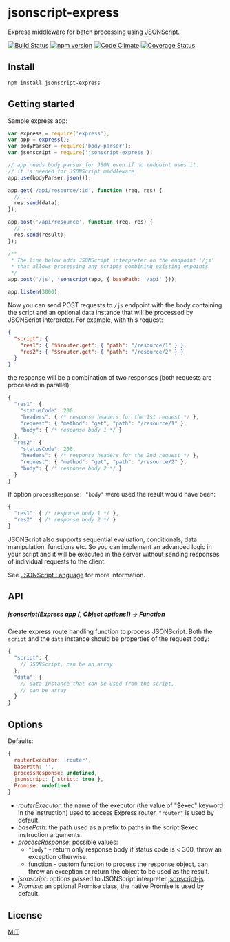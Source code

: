 # jsonscript-express

Express middleware for batch processing using [JSONScript](https://github.com/JSONScript/jsonscript).

[![Build Status](https://travis-ci.org/JSONScript/jsonscript-express.svg?branch=master)](https://travis-ci.org/JSONScript/jsonscript-express)
[![npm version](https://badge.fury.io/js/jsonscript-express.svg)](https://www.npmjs.com/package/jsonscript-express)
[![Code Climate](https://codeclimate.com/github/JSONScript/jsonscript-express/badges/gpa.svg)](https://codeclimate.com/github/JSONScript/jsonscript-express)
[![Coverage Status](https://coveralls.io/repos/github/JSONScript/jsonscript-express/badge.svg?branch=master)](https://coveralls.io/github/JSONScript/jsonscript-express?branch=master)


## Install

```
npm install jsonscript-express
```

## Getting started

Sample express app:

```JavaScript
var express = require('express');
var app = express();
var bodyParser = require('body-parser');
var jsonscript = require('jsonscript-express');

// app needs body parser for JSON even if no endpoint uses it.
// it is needed for JSONScript middleware
app.use(bodyParser.json());

app.get('/api/resource/:id', function (req, res) {
  // ...
  res.send(data);
});

app.post('/api/resource', function (req, res) {
  // ...
  res.send(result);
});

/**
 * The line below adds JSONScript interpreter on the endpoint '/js'
 * that allows processing any scripts combining existing enpoints
 */
app.post('/js', jsonscript(app, { basePath: '/api' }));

app.listen(3000);
```

Now you can send POST requests to `/js` endpoint with the body containing the script and an optional data instance that will be processed by JSONScript interpreter. For example, with this request:

```json
{
  "script": {
    "res1": { "$$router.get": { "path": "/resource/1" } },
    "res2": { "$$router.get": { "path": "/resource/2" } }
  }
}
```

the response will be a combination of two responses (both requests are processed in parallel):

```javascript
{
  "res1": {
    "statusCode": 200,
    "headers": { /* response headers for the 1st request */ },
    "request": { "method": "get", "path": "/resource/1" },
    "body": { /* response body 1 */ }
  },
  "res2": {
    "statusCode": 200,
    "headers": { /* response headers for the 2nd request */ },
    "request": { "method": "get", "path": "/resource/2" },
    "body": { /* response body 2 */ }
  }
}
```

If option `processResponse: "body"` were used the result would have been:

```javascript
{
  "res1": { /* response body 1 */ },
  "res2": { /* response body 2 */ }
}
```

JSONScript also supports sequential evaluation, conditionals, data manipulation, functions etc. So you can implement an advanced logic in your script and it will be executed in the server without sending responses of individual requests to the client.

See [JSONScript Language](https://github.com/JSONScript/jsonscript/blob/master/LANGUAGE.md) for more information.


## API

##### jsonscript(Express app [, Object options]) -&gt; Function

Create express route handling function to process JSONScript. Both the `script` and the `data` instance should be properties of the request body:

```javascript
{
  "script": {
    // JSONScript, can be an array
  },
  "data": {
    // data instance that can be used from the script,
    // can be array
  }
}
```

## Options

Defaults:

```javascript
{
  routerExecutor: 'router',
  basePath: '',
  processResponse: undefined,
  jsonscript: { strict: true },
  Promise: undefined
}
```

- _routerExecutor_: the name of the executor (the value of "$exec" keyword in the instruction) used to access Express router, `"router"` is used by default.
- _basePath_: the path used as a prefix to paths in the script $exec instruction arguments.
- _processResponse_: possible values:
  - `"body"` - return only response body if status code is < 300, throw an exception otherwise.
  - function - custom function to process the response object, can throw an exception or return the object to be used as the result.
- _jsonscript_: options passed to JSONScript interpreter [jsonscript-js](https://github.com/JSONScript/jsonscript-js).
- _Promise_: an optional Promise class, the native Promise is used by default.


## License

[MIT](https://github.com/JSONScript/jsonscript-express/blob/master/LICENSE)
